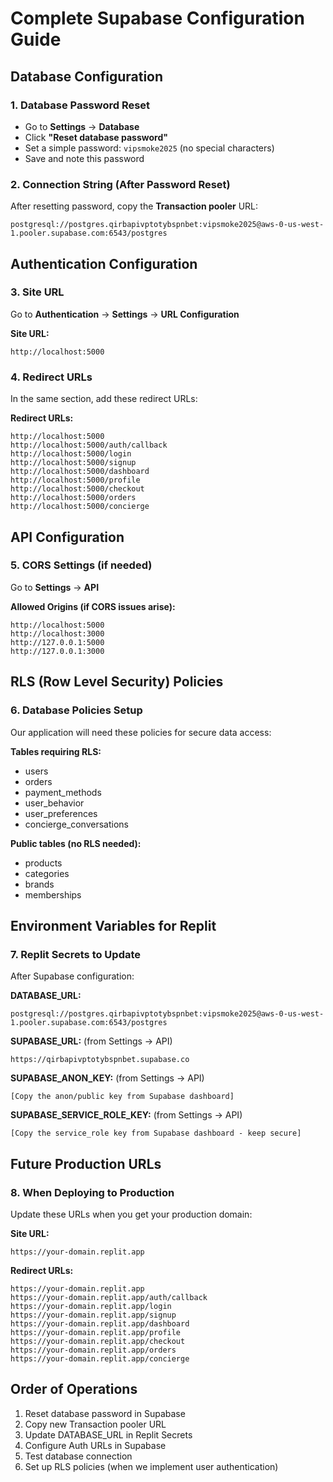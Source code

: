 # Complete Supabase Configuration Guide

## Database Configuration

### 1. Database Password Reset
- Go to **Settings** → **Database**
- Click **"Reset database password"**
- Set a simple password: `vipsmoke2025` (no special characters)
- Save and note this password

### 2. Connection String (After Password Reset)
After resetting password, copy the **Transaction pooler** URL:
```
postgresql://postgres.qirbapivptotybspnbet:vipsmoke2025@aws-0-us-west-1.pooler.supabase.com:6543/postgres
```

## Authentication Configuration

### 3. Site URL
Go to **Authentication** → **Settings** → **URL Configuration**

**Site URL:**
```
http://localhost:5000
```

### 4. Redirect URLs
In the same section, add these redirect URLs:

**Redirect URLs:**
```
http://localhost:5000
http://localhost:5000/auth/callback
http://localhost:5000/login
http://localhost:5000/signup
http://localhost:5000/dashboard
http://localhost:5000/profile
http://localhost:5000/checkout
http://localhost:5000/orders
http://localhost:5000/concierge
```

## API Configuration

### 5. CORS Settings (if needed)
Go to **Settings** → **API**

**Allowed Origins (if CORS issues arise):**
```
http://localhost:5000
http://localhost:3000
http://127.0.0.1:5000
http://127.0.0.1:3000
```

## RLS (Row Level Security) Policies

### 6. Database Policies Setup
Our application will need these policies for secure data access:

**Tables requiring RLS:**
- users
- orders
- payment_methods
- user_behavior
- user_preferences
- concierge_conversations

**Public tables (no RLS needed):**
- products
- categories
- brands
- memberships

## Environment Variables for Replit

### 7. Replit Secrets to Update
After Supabase configuration:

**DATABASE_URL:**
```
postgresql://postgres.qirbapivptotybspnbet:vipsmoke2025@aws-0-us-west-1.pooler.supabase.com:6543/postgres
```

**SUPABASE_URL:** (from Settings → API)
```
https://qirbapivptotybspnbet.supabase.co
```

**SUPABASE_ANON_KEY:** (from Settings → API)
```
[Copy the anon/public key from Supabase dashboard]
```

**SUPABASE_SERVICE_ROLE_KEY:** (from Settings → API)
```
[Copy the service_role key from Supabase dashboard - keep secure]
```

## Future Production URLs

### 8. When Deploying to Production
Update these URLs when you get your production domain:

**Site URL:**
```
https://your-domain.replit.app
```

**Redirect URLs:**
```
https://your-domain.replit.app
https://your-domain.replit.app/auth/callback
https://your-domain.replit.app/login
https://your-domain.replit.app/signup
https://your-domain.replit.app/dashboard
https://your-domain.replit.app/profile
https://your-domain.replit.app/checkout
https://your-domain.replit.app/orders
https://your-domain.replit.app/concierge
```

## Order of Operations
1. Reset database password in Supabase
2. Copy new Transaction pooler URL
3. Update DATABASE_URL in Replit Secrets
4. Configure Auth URLs in Supabase
5. Test database connection
6. Set up RLS policies (when we implement user authentication)